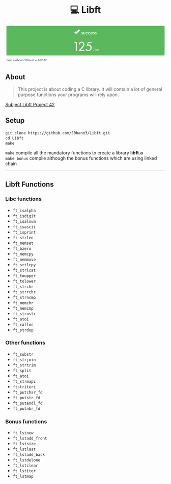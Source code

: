 <h1 align=center>💻 Libft</h1>
<p align="center">
  <img src="img/libft.png?raw=true"/>
</p>

## About
>This project is about coding a C library.
>It will contain a lot of general purpose functions your programs will rely upon.

[Subject Libft Project 42](libft.pdf)

## Setup

```
git clone https://github.com/J0hann3/Libft.git
cd Libft
make
```
`make` compile all the mandatory functions to create a library **libft.a**  
`make bonus` compile although the bonus functions which are using linked chain

---
## Libft Functions

### Libc functions
- `ft_isalpha`
- `ft_isdigit`
- `ft_isalnum`
- `ft_isascii`
- `ft_isprint`
- `ft_strlen`
- `ft_memset`
- `ft_bzero`
- `ft_memcpy`
- `ft_memmove`
- `ft_srtlcpy`
- `ft_strlcat`
- `ft_toupper`
- `ft_tolower`
- `ft_strchr`
- `ft_strrchr`
- `ft_strncmp`
- `ft_memchr`
- `ft_memcmp`
- `ft_strnstr`
- `ft_atoi`
- `ft_calloc`
- `ft_strdup`
### Other functions
- `ft_substr`
- `ft_strjoin`
- `ft_strtrim`
- `ft_split`
- `ft_atoi`
- `ft_strmapi`
- `ftstriteri`
- `ft_putchar_fd`
- `ft_putstr_fd`
- `ft_putendl_fd`
- `ft_putnbr_fd`
### Bonus functions
- `ft_lstnew`
- `ft_lstadd_front`
- `ft_lstsize`
- `ft_lstlast`
- `ft_lstadd_back`
- `ft_lstdelone`
- `ft_lstclear`
- `ft_lstiter`
- `ft_lstmap`
